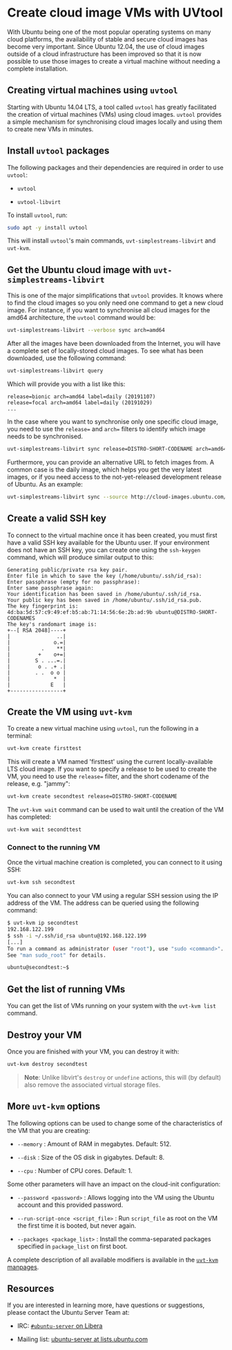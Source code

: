 # Create cloud image VMs with UVtool

With Ubuntu being one of the most popular operating systems on many cloud platforms, the availability of stable and secure cloud images has become very important. Since Ubuntu 12.04, the use of cloud images outside of a cloud infrastructure has been improved so that it is now possible to use those images to create a virtual machine without needing a complete installation.

## Creating virtual machines using `uvtool`

Starting with Ubuntu 14.04 LTS, a tool called `uvtool` has greatly facilitated the creation of virtual machines (VMs) using cloud images. `uvtool` provides a simple mechanism for synchronising cloud images locally and using them to create new VMs in minutes.

## Install `uvtool` packages

The following packages and their dependencies are required in order to use `uvtool`:

- `uvtool`

- `uvtool-libvirt`

To install `uvtool`, run:

```bash
sudo apt -y install uvtool
```

This will install `uvtool`'s main commands, `uvt-simplestreams-libvirt` and `uvt-kvm`.

## Get the Ubuntu cloud image with `uvt-simplestreams-libvirt`

This is one of the major simplifications that `uvtool` provides. It knows where to find the cloud images so you only need one command to get a new cloud image. For instance, if you want to synchronise all cloud images for the amd64 architecture, the `uvtool` command would be:

```bash
uvt-simplestreams-libvirt --verbose sync arch=amd64
```

After all the images have been downloaded from the Internet, you will have a complete set of locally-stored cloud images. To see what has been downloaded, use the following command:

```bash
uvt-simplestreams-libvirt query
```

Which will provide you with a list like this:

```text
release=bionic arch=amd64 label=daily (20191107)
release=focal arch=amd64 label=daily (20191029)
...
```

In the case where you want to synchronise only one specific cloud image, you need to use the `release=` and `arch=` filters to identify which image needs to be synchronised.

```bash
uvt-simplestreams-libvirt sync release=DISTRO-SHORT-CODENAME arch=amd64
```

Furthermore, you can provide an alternative URL to fetch images from. A common case is the daily image, which helps you get the very latest images, or if you need access to the not-yet-released development release of Ubuntu. As an example:

```bash
uvt-simplestreams-libvirt sync --source http://cloud-images.ubuntu.com/daily [... further options]
```

## Create a valid SSH key

To connect to the virtual machine once it has been created, you must first have a valid SSH key available for the Ubuntu user. If your environment does not have an SSH key, you can create one using the `ssh-keygen` command, which will produce similar output to this:

```text
Generating public/private rsa key pair.
Enter file in which to save the key (/home/ubuntu/.ssh/id_rsa): 
Enter passphrase (empty for no passphrase): 
Enter same passphrase again: 
Your identification has been saved in /home/ubuntu/.ssh/id_rsa.
Your public key has been saved in /home/ubuntu/.ssh/id_rsa.pub.
The key fingerprint is:
4d:ba:5d:57:c9:49:ef:b5:ab:71:14:56:6e:2b:ad:9b ubuntu@DISTRO-SHORT-CODENAMES
The key's randomart image is:
+--[ RSA 2048]----+
|               ..|
|              o.=|
|          .    **|
|         +    o+=|
|        S . ...=.|
|         o . .+ .|
|        . .  o o |
|              *  |
|             E   |
+-----------------+
```

## Create the VM using `uvt-kvm`

To create a new virtual machine using `uvtool`, run the following in a terminal:

```bash
uvt-kvm create firsttest
```

This will create a VM named 'firsttest' using the current locally-available LTS cloud image. If you want to specify a release to be used to create the VM, you need to use the `release=` filter, and the short codename of the release, e.g. "jammy":

```bash
uvt-kvm create secondtest release=DISTRO-SHORT-CODENAME
```

The `uvt-kvm wait` command can be used to wait until the creation of the VM has completed:

```bash
uvt-kvm wait secondttest
```

### Connect to the running VM

Once the virtual machine creation is completed, you can connect to it using SSH:

```bash
uvt-kvm ssh secondtest
```

You can also connect to your VM using a regular SSH session using the IP address of the VM. The address can be queried using the following command:

```bash
$ uvt-kvm ip secondtest
192.168.122.199
$ ssh -i ~/.ssh/id_rsa ubuntu@192.168.122.199
[...]
To run a command as administrator (user "root"), use "sudo <command>".
See "man sudo_root" for details.

ubuntu@secondtest:~$ 
```

## Get the list of running VMs

You can get the list of VMs running on your system with the `uvt-kvm list` command.

## Destroy your VM

Once you are finished with your VM, you can destroy it with:

```bash
uvt-kvm destroy secondtest
```

> **Note**:
   Unlike libvirt's `destroy` or `undefine` actions, this will (by default) also remove the associated virtual storage files.

## More `uvt-kvm` options

The following options can be used to change some of the characteristics of the VM that you are creating:

- `--memory` : Amount of RAM in megabytes. Default: 512.

- `--disk` : Size of the OS disk in gigabytes. Default: 8.

- `--cpu` : Number of CPU cores. Default: 1.

Some other parameters will have an impact on the cloud-init configuration:

- `--password <password>` : Allows logging into the VM using the Ubuntu account and this provided password.

- `--run-script-once <script_file>` : Run `script_file` as root on the VM the first time it is booted, but never again.

- `--packages <package_list>` : Install the comma-separated packages specified in `package_list` on first boot.

A complete description of all available modifiers is available in the [`uvt-kvm` manpages](https://manpages.ubuntu.com/manpages/lunar/en/man1/uvt-kvm.1.html).

## Resources

If you are interested in learning more, have questions or suggestions, please contact the Ubuntu Server Team at:

- IRC: [`#ubuntu-server` on Libera](https://kiwiirc.com/nextclient/irc.libera.chat/ubuntu-server)

- Mailing list: [ubuntu-server at lists.ubuntu.com](https://lists.ubuntu.com/mailman/listinfo/ubuntu-server)
